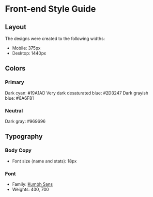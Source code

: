 # Front-end Style Guide

## Layout

The designs were created to the following widths:

- Mobile: 375px
- Desktop: 1440px

## Colors

### Primary

Dark cyan: #19A1AD
Very dark desaturated blue: #2D3247
Dark grayish blue: #6A6F81

### Neutral

Dark gray: #969696

## Typography

### Body Copy

- Font size (name and stats): 18px

### Font

- Family: [Kumbh Sans](https://fonts.google.com/specimen/Kumbh+Sans)
- Weights: 400, 700
